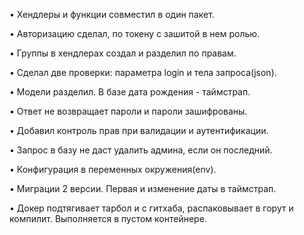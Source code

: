 •	Хендлеры и функции совместил в один пакет.

•	Авторизацию сделал, по токену с зашитой в нем ролью.

•	Группы в хендлерах создал и разделил по правам. 

•	Сделал две проверки: параметра login и тела запроса(json).

•	Модели разделил. В базе дата рождения - таймстрап.

•	Ответ не возвращает пароли и пароли зашифрованы.

•	Добавил контроль прав при валидации и аутентификации.

•	Запрос в базу не даст удалить админа, если он последний.

•	Конфигурация в переменных окружения(env).

•	Миграции 2 версии. Первая и изменение даты в таймстрап.

•	Докер подтягивает тарбол и с гитхаба, распаковывает в горут и компилит. 
Выполняется в пустом контейнере.
